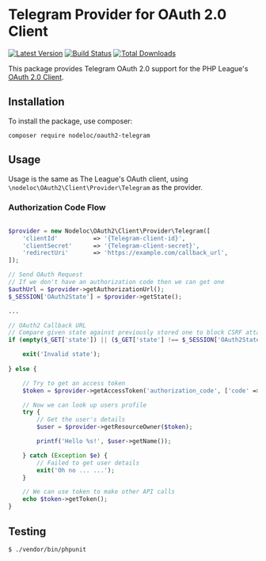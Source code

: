 # Telegram Provider for OAuth 2.0 Client
[![Latest Version](https://img.shields.io/github/release/nodeloc/oauth2-Telegram.svg?style=flat-square)](https://github.com/nodeloc/oauth2-Telegram/releases)
[![Build Status](https://img.shields.io/travis/nodeloc/oauth2-Telegram/master.svg?style=flat-square)](https://travis-ci.org/nodeloc/oauth2-Telegram)
[![Total Downloads](https://img.shields.io/packagist/dt/nodeloc/oauth2-Telegram.svg?style=flat-square)](https://packagist.org/packages/nodeloc/oauth2-Telegram)


This package provides Telegram OAuth 2.0 support for the PHP League's [OAuth 2.0 Client](https://github.com/thephpleague/oauth2-client).

## Installation

To install the package, use composer:

```
composer require nodeloc/oauth2-telegram
```

## Usage

Usage is the same as The League's OAuth client, using `\nodeloc\OAuth2\Client\Provider\Telegram` as the provider.

### Authorization Code Flow

```php

$provider = new Nodeloc\OAuth2\Client\Provider\Telegram([
    'clientId'          => '{Telegram-client-id}',
    'clientSecret'      => '{Telegram-client-secret}',
    'redirectUri'       => 'https://example.com/callback_url',
]);

// Send OAuth Request
// If we don't have an authorization code then we can get one
$authUrl = $provider->getAuthorizationUrl();
$_SESSION['OAuth2State'] = $provider->getState();

...

// OAuth2 Callback URL
// Compare given state against previously stored one to block CSRF attack
if (empty($_GET['state']) || ($_GET['state'] !== $_SESSION['OAuth2State'])) {

    exit('Invalid state');
    
} else {

    // Try to get an access token
    $token = $provider->getAccessToken('authorization_code', ['code' => $_GET['code']]);

    // Now we can look up users profile
    try {
        // Get the user's details
        $user = $provider->getResourceOwner($token);

        printf('Hello %s!', $user->getName());

    } catch (Exception $e) {
        // Failed to get user details
        exit('Oh no ... ...');
    }

    // We can use token to make other API calls
    echo $token->getToken();
}

```

## Testing

``` bash
$ ./vendor/bin/phpunit
```
